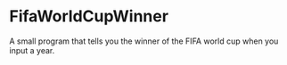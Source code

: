# FifaWorldCupWinner
A small program that tells you the winner of the FIFA world cup when you input a year.
